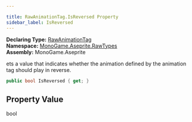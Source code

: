 ```yaml
---

title: RawAnimationTag.IsReversed Property
sidebar_label: IsReversed
---
```

**Declaring Type:** [RawAnimationTag](../)  
**Namespace:** [MonoGame.Aseprite.RawTypes](../../)  
**Assembly:** MonoGame.Aseprite

ets a value that indicates whether the animation defined by the animation tag should play in reverse.

```csharp
public bool IsReversed { get; }
```

## Property Value

bool


